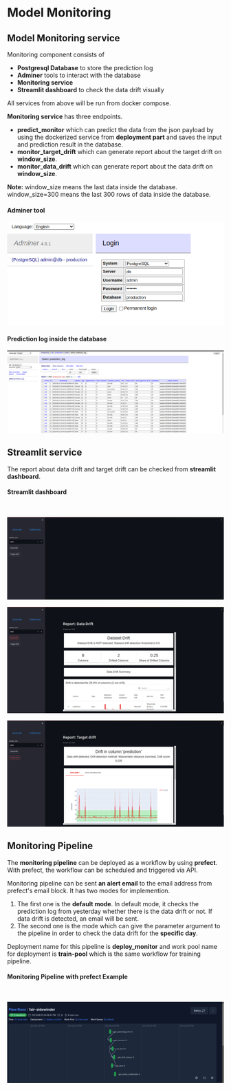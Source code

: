 # Model Monitoring

## Model Monitoring service

Monitoring component consists of

- **Postgresql Database** to store the prediction log
- **Adminer** tools to interact with the database
- **Monitoring service**
- **Streamlit dashboard** to check the data drift visually

All services from above will be run from docker compose.

**Monitoring service** has three endpoints.

- **predict_monitor** which can predict the data from the json payload by using the dockerized service from **deployment part** and saves the input and prediction result in the database.
- **monitor_target_drift** which can generate report about the target drift on **window_size**.
-  **monitor_data_drift** which can generate report about the data drift on **window_size**.

**Note:** window_size means the last data inside the database. window_size=300 means the last 300 rows of data inside the database.

#### Adminer tool

![Adminer tool](../docs/adminer.png)

#### Prediction log inside the database

![Prediction log](../docs/database_log.png)

## Streamlit service

The report about data drift and target drift can be checked from **streamlit dashboard**.

#### Streamlit dashboard
<br>

![Streamlit dashboard](../docs/streamlit_dashboard.png) <br>

![Data drift dashboard](../docs/data_drift.png)<br>

![Target drift dashboard](../docs/target_drift.png)

## Monitoring Pipeline


The **monitoring pipeline** can be deployed as a workflow by using **prefect**. With prefect, the workflow can be scheduled and triggered via API.

Monitoring pipeline can be sent **an alert email** to the email address from prefect's email block. It has two modes for implemention.

1. The first one is the **default mode**. In default mode, it checks the prediction log from yesterday whether there is the data drift or not. If data drift is detected, an email will be sent.
2. The second one is the mode which can give the parameter argument to the pipeline in order to check the data drift for the **specific day**.

Deployment name for this pipeline is **deploy_monitor** and work pool name for deployment is **train-pool** which is the same workflow for training pipeline.

#### Monitoring Pipeline with prefect Example
<br>

![Monitoring pipeline](../docs/monitoring_pipeline_prefect.png)
